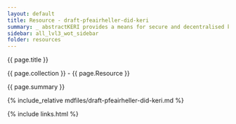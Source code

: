 ```yaml
---
layout: default
title: Resource - draft-pfeairheller-did-keri
summary: _ abstractKERI provides a means for secure and decentralised key management. This specification defines a DID method based on KERI._ middle
sidebar: all_lvl3_wot_sidebar
folder: resources
---
```


{{ page.title }}

{{ page.collection }} - {{ page.Resource }}

   {{ page.summary }}

{% include_relative mdfiles/draft-pfeairheller-did-keri.md %}

 {% include links.html %} 
